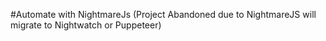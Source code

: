 #Automate with NightmareJs (Project Abandoned due to NightmareJS will migrate to Nightwatch or Puppeteer)
